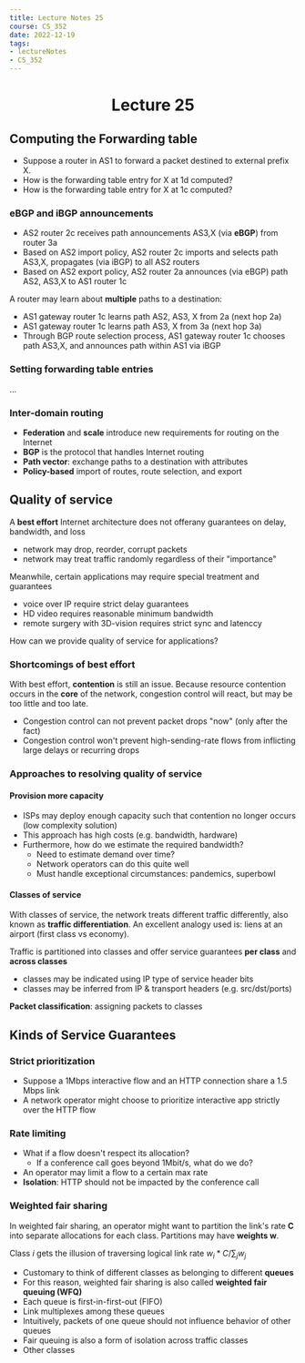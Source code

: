 ```yaml
---
title: Lecture Notes 25
course: CS_352
date: 2022-12-19
tags: 
- lectureNotes
- CS_352
---
```


<center><h1>Lecture 25</h1></center>

## Computing the Forwarding table
- Suppose a router in AS1 to forward a packet destined to external prefix X.
- How is the forwarding table entry for X at 1d computed?
- How is the forwarding table entry for X at 1c computed?

### eBGP and iBGP announcements
- AS2 router 2c receives path announcements AS3,X (via **eBGP**) from router 3a
- Based on AS2 import policy, AS2 router 2c imports and selects path AS3,X, propagates (via iBGP) to all AS2 routers
- Based on AS2 export policy, AS2 router 2a announces (via eBGP) path AS2, AS3,X to AS1 router 1c

A router may learn about **multiple** paths to a destination:
- AS1 gateway router 1c learns path AS2, AS3, X from 2a (next hop 2a)
- AS1 gateway router 1c learns path AS3, X from 3a (next hop 3a)
- Through BGP route selection process, AS1 gateway router 1c chooses path AS3,X, and announces path within AS1 via iBGP

### Setting forwarding table entries
...

### Inter-domain routing
- **Federation** and **scale** introduce new requirements for routing on the Internet
- **BGP** is the protocol that handles Internet routing
- **Path vector**: exchange paths to a destination with attributes
- **Policy-based** import of routes, route selection, and export

## Quality of service
A **best effort** Internet architecture does not offerany guarantees on delay, bandwidth, and loss
- network may drop, reorder, corrupt packets
- network may treat traffic randomly regardless of their "importance"

Meanwhile, certain applications may require special treatment and guarantees
- voice over IP require strict delay guarantees
- HD video requires reasonable minimum bandwidth
- remote surgery with 3D-vision requires strict sync and latenccy

How can we provide quality of service for applications?



### Shortcomings of best effort

With best effort, **contention** is still an issue.
Because resource contention occurs in the **core** of the network, congestion control will react, but may be too little and too  late.
- Congestion control can not prevent packet drops "now" (only after the fact)
- Congestion  control won't prevent high-sending-rate flows from inflicting large delays or recurring drops

### Approaches to resolving quality of service
#### Provision more capacity
- ISPs may deploy enough capacity such that contention no longer occurs (low complexity solution)
- This approach has high costs (e.g. bandwidth, hardware)
- Furthermore, how do we estimate the required bandwidth?
	- Need to estimate demand over time?
	- Network operators can do this quite well
	- Must handle exceptional circumstances: pandemics, superbowl

#### Classes of service
With classes of service, the network treats different traffic differently, also known as **traffic differentiation**. An excellent analogy used is: liens at an airport (first class vs economy).

Traffic is partitioned into  classes and offer service guarantees **per class** and **across classes**
- classes may be indicated using IP type of service header bits
- classes may be inferred from IP & transport headers (e.g. src/dst/ports)

**Packet classification**: assigning packets to classes

## Kinds of Service Guarantees

### Strict prioritization
- Suppose a 1Mbps interactive flow and an HTTP connection share a 1.5 Mbps link
- A network operator might choose to prioritize interactive app strictly over the HTTP flow

### Rate limiting
- What if a flow doesn't respect its allocation?
	- If a conference call goes beyond 1Mbit/s, what do we do?
- An operator may limit a flow to a certain max rate
- **Isolation**: HTTP should not be impacted by the conference call

### Weighted fair sharing
In weighted fair sharing, an operator might want to partition the link's rate **C** into separate allocations for each class. Partitions may have **weights w**.

Class $i$ gets the illusion of traversing logical link rate $w_i * C / \sum_j w_j$

- Customary to think of different classes as belonging to different **queues**
- For this reason, weighted fair sharing is also called **weighted fair queuing (WFQ)**
- Each queue is first-in-first-out (FIFO)
- Link multiplexes among these queues
- Intuitively, packets of one queue should not influence behavior of other queues
- Fair queuing is also a form of isolation across traffic classes
- Other classes 